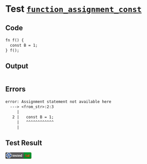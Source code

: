 # Test [`function_assignment_const`](/doc/tests/statement_usage.md#L746)

## Code

```µcad
fn f() {
  const B = 1;
} f();

```

## Output

```,plain
```

## Errors

```,plain
error: Assignment statement not available here
  ---> <from_str>:2:3
     |
   2 |   const B = 1;
     |   ^^^^^^^^^^^^
     |
```

## Test Result

![FAILED AS EXPECTED](/doc/tests/.test/function_assignment_const.png)
